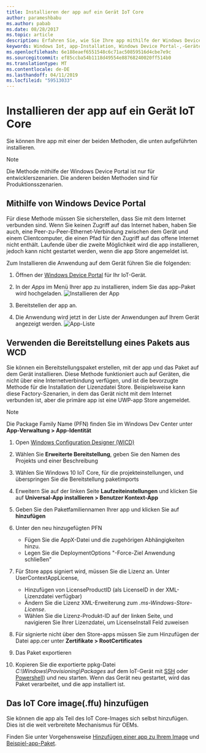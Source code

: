 ```yaml
---
title: Installieren der app auf ein Gerät IoT Core
author: parameshbabu
ms.author: pabab
ms.date: 08/28/2017
ms.topic: article
description: Erfahren Sie, wie Sie Ihre app mithilfe der Windows Device Portal oder im Rahmen der IoT-core-Image.
keywords: Windows Iot, app-Installation, Windows Device Portal-,-Geräte
ms.openlocfilehash: 6e188eaef6551548c6c71ac50859516d4cbe7e9c
ms.sourcegitcommit: ef85ccba54b1118d49554e88768240020ff514b0
ms.translationtype: MT
ms.contentlocale: de-DE
ms.lasthandoff: 04/11/2019
ms.locfileid: "59513033"
---
```

# <a name="install-your-app-on-an-iot-core-device"></a>Installieren der app auf ein Gerät IoT Core
Sie können Ihre app mit einer der beiden Methoden, die unten aufgeführten installieren.

> [!NOTE]
> Die Methode mithilfe der Windows Device Portal ist nur für entwicklerszenarien. Die anderen beiden Methoden sind für Produktionsszenarien.

## <a name="using-windows-device-portal"></a>Mithilfe von Windows Device Portal

Für diese Methode müssen Sie sicherstellen, dass Sie mit dem Internet verbunden sind. Wenn Sie keinen Zugriff auf das Internet haben, haben Sie auch, eine Peer-zu-Peer-Ethernet-Verbindung zwischen dem Gerät und einem Clientcomputer, die einen Pfad für den Zugriff auf das offene Internet nicht enthält. Laufende über die zweite Möglichkeit wird die app installieren, jedoch kann nicht gestartet werden, wenn die app Store angemeldet ist.

Zum Installieren die Anwendung auf dem Gerät führen Sie die folgenden:

1. Öffnen der [Windows Device Portal](https://docs.microsoft.com/windows/iot-core/manage-your-device/deviceportal) für Ihr IoT-Gerät.

2. In der *Apps* im Menü Ihrer app zu installieren, indem Sie das app-Paket wird hochgeladen.
 ![Installieren der App](../media/AppInstaller/install-app.gif)

3. Bereitstellen der app an.

4. Die Anwendung wird jetzt in der Liste der Anwendungen auf Ihrem Gerät angezeigt werden.
 ![App-Liste](../media/AppInstaller/AppList.png)


## <a name="using-provisioning-package-from-wcd"></a>Verwenden die Bereitstellung eines Pakets aus WCD
Sie können ein Bereitstellungspaket erstellen, mit der app und das Paket auf dem Gerät installieren. Diese Methode funktioniert auch auf Geräten, die nicht über eine Internetverbindung verfügen, und ist die bevorzugte Methode für die Installation der Lizenzdatei Store. Beispielsweise kann diese Factory-Szenarien, in dem das Gerät nicht mit dem Internet verbunden ist, aber die primäre app ist eine UWP-app Store angemeldet.

> [!NOTE]
> Die Package Family Name (PFN) finden Sie im Windows Dev Center unter **App-Verwaltung > App-Identität**

1. Open [Windows Configuration Designer (WICD)](https://docs.microsoft.com/windows/configuration/provisioning-packages/provisioning-install-icd)

2. Wählen Sie **Erweiterte Bereitstellung**, geben Sie den Namen des Projekts und einer Beschreibung

3. Wählen Sie Windows 10 IoT Core, für die projekteinstellungen, und überspringen Sie die Bereitstellung paketimports

4. Erweitern Sie auf der linken Seite **Laufzeiteinstellungen** und klicken Sie auf **Universal-App installieren > Benutzer Kontext-App**

5. Geben Sie den Paketfamiliennamen Ihrer app und klicken Sie auf **hinzufügen**

6. Unter den neu hinzugefügten PFN
    - Fügen Sie die AppX-Datei und die zugehörigen Abhängigkeiten hinzu.
    - Legen Sie die DeploymentOptions "-Force-Ziel Anwendung schließen"

7. Für Store apps signiert wird, müssen Sie die Lizenz an. Unter UserContextAppLicense,
    - Hinzufügen von LicenseProductID (als LicenseID in der XML-Lizenzdatei verfügbar)
    - Ändern Sie die Lizenz XML-Erweiterung zum *.ms-Windows-Store-License*.
    - Wählen Sie die Lizenz-Produkt-ID auf der linken Seite, und navigieren Sie Ihrer Lizenzdatei, um LicenseInstall Feld zuweisen

8. Für signierte nicht über den Store-apps müssen Sie zum Hinzufügen der Datei app.cer unter **Zertifikate > RootCertificates** 

9. Das Paket exportieren

10. Kopieren Sie die exportierte ppkg-Datei _C:\Windows\Provisioning\Packages_ auf dem IoT-Gerät mit [SSH](../connect-your-device/SSH.md) oder [Powershell](../connect-your-device/powershell.md)) und neu starten. Wenn das Gerät neu gestartet, wird das Paket verarbeitet, und die app installiert ist.


## <a name="add-to-the-iot-core-imageffu"></a>Das IoT Core image(.ffu) hinzufügen   
Sie können die app als Teil des IoT Core-Images sich selbst hinzufügen. Dies ist die weit verbreitete Mechanismus für OEMs. 

Finden Sie unter Vorgehensweise [Hinzufügen einer app zu Ihrem Image](https://docs.microsoft.com/windows-hardware/manufacture/iot/deploy-your-app-with-a-standard-board) und [Beispiel-app-Paket](https://github.com/ms-iot/iot-adk-addonkit/tree/master/Workspace/Source-arm/Packages/Appx.IoTCoreDefaultApp).
